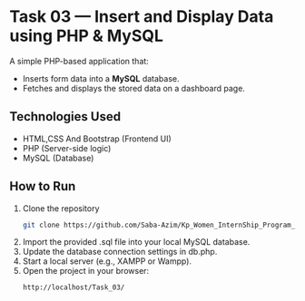 # Task 03 — Insert and Display Data using PHP & MySQL

A simple PHP-based application that:
- Inserts form data into a **MySQL** database.
- Fetches and displays the stored data on a dashboard page.

## Technologies Used
- HTML,CSS And Bootstrap (Frontend UI)
- PHP (Server-side logic)
- MySQL (Database)

## How to Run
1. Clone the repository  
   ```bash
   git clone https://github.com/Saba-Azim/Kp_Women_InternShip_Program_Assesments.git
2. Import the provided .sql file into your local MySQL database.
3. Update the database connection settings in db.php.
4. Start a local server (e.g., XAMPP or Wampp).
5. Open the project in your browser:
   ```bash
   http://localhost/Task_03/

